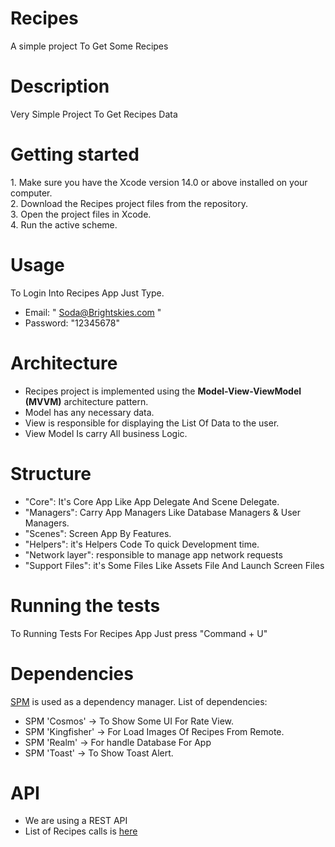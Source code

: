 
# Recipes
A simple project To Get Some Recipes 

# Description
<p>Very Simple Project To Get Recipes Data</p>

# Getting started
<p>
1. Make sure you have the Xcode version 14.0 or above installed on your computer.<br>
2. Download the Recipes project files from the repository.<br>
3. Open the project files in Xcode.<br>
4. Run the active scheme.<br>

# Usage
To Login Into Recipes App Just Type.
* Email: " Soda@Brightskies.com "
* Password: "12345678"


# Architecture
* Recipes project is implemented using the <strong>Model-View-ViewModel (MVVM)</strong> architecture pattern.
* Model has any necessary data.
* View is responsible for displaying the List Of Data to the user.
* View Model Is carry All business Logic.
  

# Structure 
* "Core": It's Core App Like App Delegate And Scene Delegate.
* "Managers": Carry App Managers Like Database Managers & User Managers.
* "Scenes": Screen App By Features.
* "Helpers": it's Helpers Code To quick Development time.
* "Network layer": responsible to manage app network requests
* "Support Files": it's Some Files Like Assets File And Launch Screen Files

# Running the tests
<p>To Running Tests For Recipes App Just press "Command + U" </p>

# Dependencies
[SPM](https://www.swift.org/package-manager/) is used as a dependency manager.
List of dependencies: 
* SPM 'Cosmos' -> To Show Some UI For Rate View.
* SPM 'Kingfisher' -> For Load Images Of Recipes From Remote.
* SPM 'Realm' -> For handle Database For App
* SPM 'Toast' -> To Show Toast Alert. 


# API 
* We are using a REST API
* List of Recipes calls is [here](https://api.npoint.io/43427003d33f1f6b51cc) 
